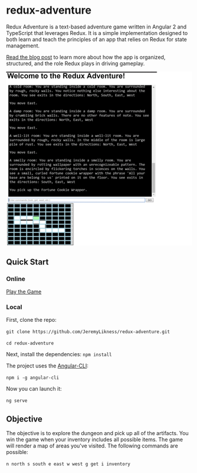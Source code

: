 # redux-adventure

Redux Adventure is a text-based adventure game written in Angular 2 and TypeScript that leverages Redux. It is a simple implementation designed to both learn and teach the principles of an app that relies on Redux for state management.

[Read the blog post](http://csharperimage.jeremylikness.com/2016/07/an-adventure-in-redux-building-redux.html) to learn more about how the app is organized, structured, and the role Redux plays in driving gameplay.

![Redux Adventure](./thumbnail.gif)

## Quick Start 

### Online 
[Play the Game](https://jeremylikness.github.io/redux-adventure/)

### Local

First, clone the repo: 

`git clone https://github.com/JeremyLikness/redux-adventure.git`

`cd redux-adventure` 

Next, install the dependencies: 
`npm install` 

The project uses the [Angular-CLI](http://developer.telerik.com/featured/rapid-cross-platform-development-angular-2-cli/):

`npm i -g angular-cli` 

Now you can launch it:

`ng serve` 

## Objective 

The objective is to explore the dungeon and pick up all of the artifacts. You win the game when your inventory includes all possible items. The game will render a map of areas you've visited. The following commands are possible: 

`n north s south e east w west g get i inventory`

